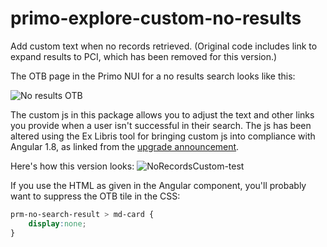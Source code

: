 # primo-explore-custom-no-results
Add custom text when no records retrieved. (Original code includes link to expand results to PCI, which has been removed for this version.)

The OTB page in the Primo NUI for a no results search looks like this:

![No results OTB](no_results_otb.png?raw=true "No results OTB")

The custom js in this package allows you to adjust the text and other links you provide when a user isn't successful in their search.  The js has been altered using the Ex Libris tool for bringing custom js into compliance with Angular 1.8, as linked from the [upgrade announcement](https://knowledge.exlibrisgroup.com/Primo/Product_Materials/Announcements/Preparing_for_the_Upgrade_to_Angular_1.8_in_Primo%2F%2FPrimo_VE).

Here's how this version looks: 
![NoRecordsCustom-test](https://user-images.githubusercontent.com/75031778/180480643-d8ca825c-c21b-46e0-a41f-756cf2ae4403.png)


If you use the HTML as given in the Angular component, you'll probably want to suppress the OTB tile in the CSS:

```css
prm-no-search-result > md-card {
    display:none;
}
```

